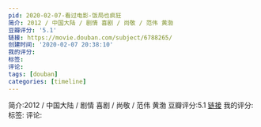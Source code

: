 ```yaml
---
pid: 2020-02-07-看过电影-饭局也疯狂
简介: 2012 / 中国大陆 / 剧情 喜剧 / 尚敬 / 范伟 黄渤
豆瓣评分: '5.1'
链接: https://movie.douban.com/subject/6788265/
创建时间: '2020-02-07 20:38:10'
我的评分:
标签:
评论:
tags: [douban]
categories: [timeline]
---
```

简介:2012 / 中国大陆 / 剧情 喜剧 / 尚敬 / 范伟 黄渤
豆瓣评分:5.1
[链接](https://movie.douban.com/subject/6788265/)
我的评分:
标签:
评论:

